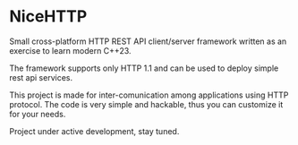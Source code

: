 # NiceHTTP

Small cross-platform HTTP REST API client/server framework written as an exercise to learn modern C++23.

The framework supports only HTTP 1.1 and can be used to deploy simple rest api services.

This project is made for inter-comunication among applications using HTTP protocol. The code is very simple and hackable, thus you can customize it for your needs.

Project under active development, stay tuned.